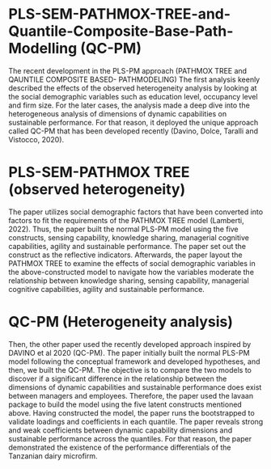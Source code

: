 # PLS-SEM-PATHMOX-TREE-and-Quantile-Composite-Base-Path-Modelling (QC-PM)
The recent development in the PLS-PM approach (PATHMOX TREE and QAUNTILE COMPOSITE  BASED- PATHMODELING)
The first analysis keenly described the effects of the observed heterogeneity analysis by looking at the social demographic variables such as education level, occupancy level and firm size. For the later cases, the analysis made a deep dive into the heterogeneous analysis of dimensions of dynamic capabilities on sustainable performance. For that reason, it deployed the unique approach called QC-PM that has been developed recently (Davino, Dolce, Taralli and Vistocco, 2020). 
# PLS-SEM-PATHMOX TREE (observed heterogeneity)
The paper utilizes social demographic factors that have been converted into factors to fit the requirements of the PATHMOX TREE model (Lamberti, 2022). Thus, the paper built the normal PLS-PM model using the five constructs, sensing capability, knowledge sharing, managerial cognitive capabilities, agility and sustainable performance. The paper set out the construct as the reflective indicators.
Afterwards, the paper layout the PATHMOX TREE to examine the effects of social demographic variables in the above-constructed  model to navigate how the  variables moderate the relationship between knowledge sharing, sensing capability, managerial cognitive capabilities, agility and sustainable performance.
# QC-PM (Heterogeneity analysis)
Then, the other paper used the recently developed approach inspired  by DAVINO et al 2020 (QC-PM). The paper initially built the normal PLS-PM model following the conceptual framework and developed hypotheses, and then, we built the QC-PM. The objective is to compare the two models to discover if a significant difference in the relationship between the dimensions of dynamic capabilities and sustainable performance does exist between managers and employees. 
Therefore, the paper used the lavaan package to build the model using the five latent constructs mentioned above.
Having constructed the model, the paper runs the bootstrapped to validate loadings and coefficients in each quantile.
The paper reveals strong and weak coefficients between dynamic capability dimensions and sustainable performance across the quantiles. For that reason, the paper demonstrated the existence of the performance differentials of the Tanzanian dairy microfirm. 
